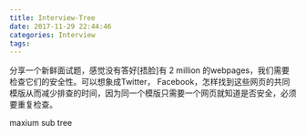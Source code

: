 ```yaml
---
title: Interview-Tree
date: 2017-11-29 22:44:46
categories: Interview
tags:
---
```




分享一个新鲜面试题，感觉没有答好[捂脸]有 2 million 的webpages，我们需要检查它们的安全性。可以想象成Twitter， Facebook，怎样找到这些网页的共同模版从而减少排查的时间，因为同一个模版只需要一个网页就知道是否安全，必须要重复检查。

maxium sub tree
